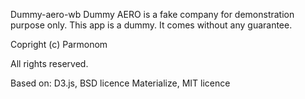 Dummy-aero-wb
Dummy AERO is a fake company for demonstration purpose only. This app is a dummy. It comes without any guarantee.

Copright (c) Parmonom

All rights reserved.

Based on:
D3.js, BSD licence
Materialize, MIT licence

